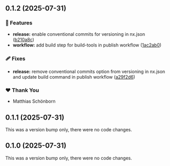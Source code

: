 ## 0.1.2 (2025-07-31)

### 🚀 Features

- **release:** enable conventional commits for versioning in nx.json ([b210a8c](https://github.com/mschoenbo/nx-build-tools/commit/b210a8c))
- **workflow:** add build step for build-tools in publish workflow ([1ac2ab0](https://github.com/mschoenbo/nx-build-tools/commit/1ac2ab0))

### 🩹 Fixes

- **release:** remove conventional commits option from versioning in nx.json and update build command in publish workflow ([a29f2d6](https://github.com/mschoenbo/nx-build-tools/commit/a29f2d6))

### ❤️ Thank You

- Matthias Schönborn

## 0.1.1 (2025-07-31)

This was a version bump only, there were no code changes.

## 0.1.0 (2025-07-31)

This was a version bump only, there were no code changes.
